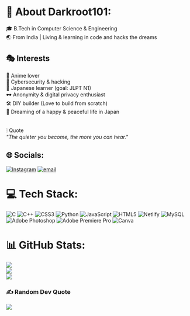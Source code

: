 # 💫 About Darkroot101:
🎓 B.Tech in Computer Science & Engineering  <br>🌏 From India | Living & learning in code and hacks the dreams  <br>
## 🎭 Interests  
🎌 Anime lover<br> 🔐 Cybersecurity & hacking <br> 🗾 Japanese learner (goal: JLPT N1) <br> 🕶️ Anonymity & digital privacy enthusiast  <br> 🛠️ DIY builder  (Love to build from scratch)   <br> 🌸 Dreaming of a happy & peaceful life in Japan  <br><br><br>🕯 Quote  <br>*"The quieter you become, the more you can hear."*  <br>


## 🌐 Socials:
[![Instagram](https://img.shields.io/badge/Instagram-%23E4405F.svg?logo=Instagram&logoColor=white)](https://instagram.com/thedarkroot101) [![email](https://img.shields.io/badge/Email-D14836?logo=gmail&logoColor=white)](mailto:thedarkroot101@gmail.com) 

# 💻 Tech Stack:
![C](https://img.shields.io/badge/c-%2300599C.svg?style=for-the-badge&logo=c&logoColor=white) ![C++](https://img.shields.io/badge/c++-%2300599C.svg?style=for-the-badge&logo=c%2B%2B&logoColor=white) ![CSS3](https://img.shields.io/badge/css3-%231572B6.svg?style=for-the-badge&logo=css3&logoColor=white) ![Python](https://img.shields.io/badge/python-3670A0?style=for-the-badge&logo=python&logoColor=ffdd54) ![JavaScript](https://img.shields.io/badge/javascript-%23323330.svg?style=for-the-badge&logo=javascript&logoColor=%23F7DF1E) ![HTML5](https://img.shields.io/badge/html5-%23E34F26.svg?style=for-the-badge&logo=html5&logoColor=white) ![Netlify](https://img.shields.io/badge/netlify-%23000000.svg?style=for-the-badge&logo=netlify&logoColor=#00C7B7) ![MySQL](https://img.shields.io/badge/mysql-4479A1.svg?style=for-the-badge&logo=mysql&logoColor=white) ![Adobe Photoshop](https://img.shields.io/badge/adobe%20photoshop-%2331A8FF.svg?style=for-the-badge&logo=adobe%20photoshop&logoColor=white) ![Adobe Premiere Pro](https://img.shields.io/badge/Adobe%20Premiere%20Pro-9999FF.svg?style=for-the-badge&logo=Adobe%20Premiere%20Pro&logoColor=white) ![Canva](https://img.shields.io/badge/Canva-%2300C4CC.svg?style=for-the-badge&logo=Canva&logoColor=white)
# 📊 GitHub Stats:
![](https://github-readme-stats.vercel.app/api?username=thedarkroot101&theme=dark&hide_border=false&include_all_commits=false&count_private=false)<br/>
![](https://nirzak-streak-stats.vercel.app/?user=thedarkroot101&theme=dark&hide_border=false)<br/>
![](https://github-readme-stats.vercel.app/api/top-langs/?username=thedarkroot101&theme=dark&hide_border=false&include_all_commits=false&count_private=false&layout=compact)

### ✍️ Random Dev Quote
![](https://quotes-github-readme.vercel.app/api?type=horizontal&theme=dark)
